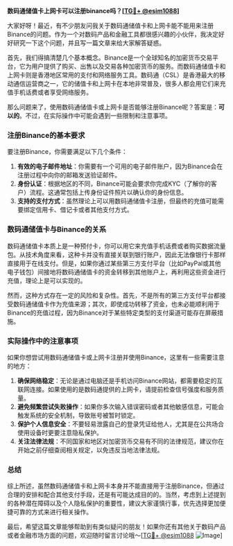 **数码通储值卡上网卡可以注册binance吗？[[TG💪+ @esim1088](https://t.me/s/esim1088)]**

大家好呀！最近，有不少朋友问我关于数码通储值卡和上网卡能不能用来注册Binance的问题。作为一个对数码产品和金融工具都很感兴趣的小伙伴，我决定好好研究一下这个问题，并且写一篇文章来给大家解答疑惑。

首先，我们得搞清楚几个基本概念。Binance是一个全球知名的加密货币交易平台，它为用户提供了购买、出售以及交易各种加密货币的服务。而数码通储值卡和上网卡则是香港地区常用的支付和网络服务工具。数码通（CSL）是香港最大的移动通信运营商之一，它的储值卡和上网卡在本地非常普及，很多人都会用它们来充值手机话费或者享受网络服务。

那么问题来了，使用数码通储值卡或上网卡是否能够注册Binance呢？答案是：**可以的**。不过，在实际操作中可能会遇到一些限制和注意事项。

### 注册Binance的基本要求

要注册Binance，你需要满足以下几个条件：

1. **有效的电子邮件地址**：你需要有一个可用的电子邮件账户，因为Binance会在注册过程中向你的邮箱发送验证邮件。
2. **身份认证**：根据地区的不同，Binance可能会要求你完成KYC（了解你的客户）流程。这通常包括上传身份证件照片以确认你的身份信息。
3. **支持的支付方式**：虽然理论上可以用数码通储值卡注册，但最终的充值可能需要绑定信用卡、借记卡或者其他支付方式。

### 数码通储值卡与Binance的关系

数码通储值卡本质上是一种预付卡，你可以用它来充值手机话费或者购买数据流量包。从技术角度来看，这种卡并没有直接关联到银行账户，因此无法像银行卡那样直接用于在线支付。但是，如果你通过某些第三方支付平台（比如PayPal或其他电子钱包）间接地将数码通储值卡的资金转移到其他账户上，再利用这些资金进行充值，理论上是可以实现的。

然而，这种方式存在一定的风险和复杂性。首先，不是所有的第三方支付平台都接受数码通储值卡作为充值来源；其次，即使成功转移了资金，也未必能顺利用于Binance的充值过程，因为Binance对于某些特定类型的支付渠道可能存在屏蔽措施。

### 实际操作中的注意事项

如果你想尝试用数码通储值卡或上网卡注册并使用Binance，这里有一些需要注意的地方：

1. **确保网络稳定**：无论是通过电脑还是手机访问Binance网站，都需要稳定的互联网连接。如果使用的是数码通提供的上网卡，请提前检查信号强度和服务质量。
2. **避免频繁尝试失败操作**：如果你多次输入错误密码或者其他敏感信息，可能会触发系统的安全机制，导致账号被暂时锁定。
3. **保护个人信息安全**：不要轻易泄露自己的登录凭证给他人，尤其是在公共场合使用设备时更要注意隐私保护。
4. **关注法律法规**：不同国家和地区对加密货币交易有不同的法律规范，建议你在开始之前仔细查阅相关规定，以免违反当地法律法规。

### 总结

综上所述，虽然数码通储值卡和上网卡本身并不能直接用于注册Binance，但通过合理的安排和配合其他支付手段，还是有可能达成目的的。当然，考虑到上述提到的各种潜在障碍以及个人隐私保护的重要性，建议大家谨慎行事，优先选择更加便捷可靠的方式来进行相关操作。

最后，希望这篇文章能够帮助到有类似疑问的朋友！如果你还有其他关于数码产品或者金融市场方面的问题，欢迎随时留言讨论哦～[[TG💪+ @esim1088](https://t.me/s/esim1088) ![Image](https://i.postimg.cc/4NQfJmqS/Snipaste-2025-05-13-00-14-12.png)]